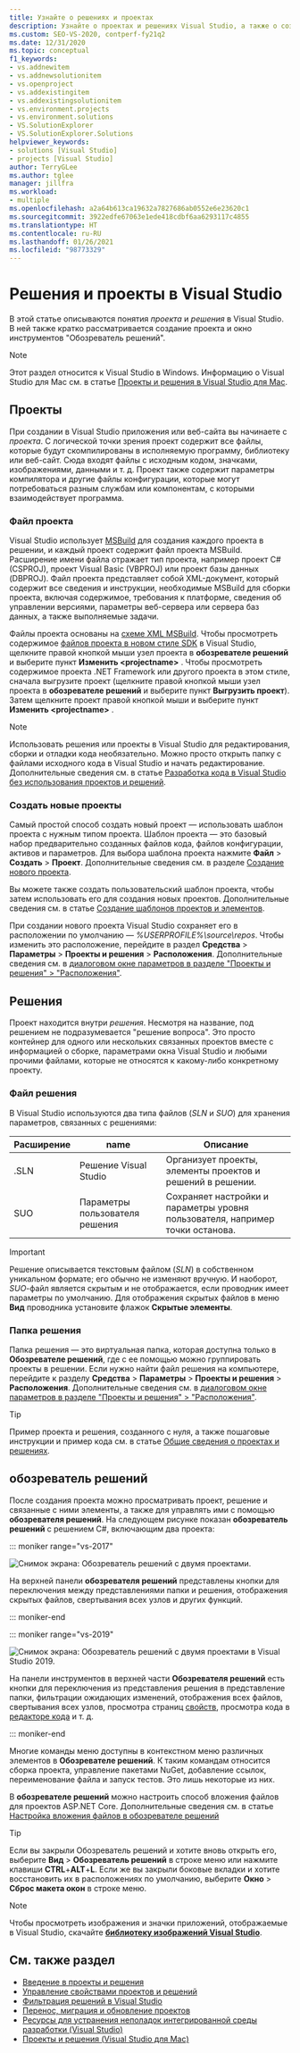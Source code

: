 ```yaml
---
title: Узнайте о решениях и проектах
description: Узнайте о проектах и решениях Visual Studio, а также о создании проектов на основе шаблона и о том, как просматривать проекты и управлять ими в Обозревателе решений.
ms.custom: SEO-VS-2020, contperf-fy21q2
ms.date: 12/31/2020
ms.topic: conceptual
f1_keywords:
- vs.addnewitem
- vs.addnewsolutionitem
- vs.openproject
- vs.addexistingitem
- vs.addexistingsolutionitem
- vs.environment.projects
- vs.environment.solutions
- VS.SolutionExplorer
- VS.SolutionExplorer.Solutions
helpviewer_keywords:
- solutions [Visual Studio]
- projects [Visual Studio]
author: TerryGLee
ms.author: tglee
manager: jillfra
ms.workload:
- multiple
ms.openlocfilehash: a2a64b613ca19632a7827686ab0552e6e23620c1
ms.sourcegitcommit: 3922edfe67063e1ede418cdbf6aa6293117c4855
ms.translationtype: HT
ms.contentlocale: ru-RU
ms.lasthandoff: 01/26/2021
ms.locfileid: "98773329"
---
```

# <a name="solutions-and-projects-in-visual-studio"></a>Решения и проекты в Visual Studio

В этой статье описываются понятия *проекта* и *решения* в Visual Studio. В ней также кратко рассматривается создание проекта и окно инструментов "Обозреватель решений".

> [!NOTE]
> Этот раздел относится к Visual Studio в Windows. Информацию о Visual Studio для Mac см. в статье [Проекты и решения в Visual Studio для Mac](/visualstudio/mac/projects-and-solutions).

## <a name="projects"></a>Проекты

При создании в Visual Studio приложения или веб-сайта вы начинаете с *проекта*. С логической точки зрения проект содержит все файлы, которые будут скомпилированы в исполняемую программу, библиотеку или веб-сайт. Сюда входят файлы с исходным кодом, значками, изображениями, данными и т. д. Проект также содержит параметры компилятора и другие файлы конфигурации, которые могут потребоваться разным службам или компонентам, с которыми взаимодействует программа.

### <a name="project-file"></a>Файл проекта

Visual Studio использует [MSBuild](../msbuild/msbuild.md) для создания каждого проекта в решении, и каждый проект содержит файл проекта MSBuild. Расширение имени файла отражает тип проекта, например проект C# (CSPROJ), проект Visual Basic (VBPROJ) или проект базы данных (DBPROJ). Файл проекта представляет собой XML-документ, который содержит все сведения и инструкции, необходимые MSBuild для сборки проекта, включая содержимое, требования к платформе, сведения об управлении версиями, параметры веб-сервера или сервера баз данных, а также выполняемые задачи.

Файлы проекта основаны на [схеме XML MSBuild](../msbuild/msbuild-project-file-schema-reference.md). Чтобы просмотреть содержимое [файлов проекта в новом стиле SDK](../msbuild/how-to-use-project-sdk.md) в Visual Studio, щелкните правой кнопкой мыши узел проекта в **обозревателе решений** и выберите пункт **Изменить \<projectname\>** . Чтобы просмотреть содержимое проекта .NET Framework или другого проекта в этом стиле, сначала выгрузите проект (щелкните правой кнопкой мыши узел проекта в **обозревателе решений** и выберите пункт **Выгрузить проект**). Затем щелкните проект правой кнопкой мыши и выберите пункт **Изменить \<projectname\>** .

> [!NOTE]
> Использовать решения или проекты в Visual Studio для редактирования, сборки и отладки кода необязательно. Можно просто открыть папку с файлами исходного кода в Visual Studio и начать редактирование. Дополнительные сведения см. в статье [Разработка кода в Visual Studio без использования проектов и решений](../ide/develop-code-in-visual-studio-without-projects-or-solutions.md).

### <a name="create-new-projects"></a>Создать новые проекты

Самый простой способ создать новый проект — использовать шаблон проекта с нужным типом проекта. Шаблон проекта — это базовый набор предварительно созданных файлов кода, файлов конфигурации, активов и параметров. Для выбора шаблона проекта нажмите **Файл** > **Создать** > **Проект**. Дополнительные сведения см. в разделе [Создание нового проекта](create-new-project.md).

Вы можете также создать пользовательский шаблон проекта, чтобы затем использовать его для создания новых проектов. Дополнительные сведения см. в статье [Создание шаблонов проектов и элементов](../ide/creating-project-and-item-templates.md).

При создании нового проекта Visual Studio сохраняет его в расположении по умолчанию — *%USERPROFILE%\source\repos*. Чтобы изменить это расположение, перейдите в раздел **Средства** > **Параметры** > **Проекты и решения** > **Расположения**. Дополнительные сведения см. в [диалоговом окне параметров в разделе "Проекты и решения" > "Расположения"](./reference/projects-solutions-locations-options.md).

## <a name="solutions"></a>Решения

Проект находится внутри *решения*. Несмотря на название, под решением не подразумевается "решение вопроса". Это просто контейнер для одного или нескольких связанных проектов вместе с информацией о сборке, параметрами окна Visual Studio и любыми прочими файлами, которые не относятся к какому-либо конкретному проекту.

### <a name="solution-file"></a>Файл решения

В Visual Studio используются два типа файлов (*SLN* и *SUO*) для хранения параметров, связанных с решениями:

|Расширение|name|Описание|
|---------------|----------|-----------------|
|.SLN|Решение Visual Studio|Организует проекты, элементы проектов и решений в решении.|
|SUO|Параметры пользователя решения|Сохраняет настройки и параметры уровня пользователя, например точки останова.|

> [!IMPORTANT]
> Решение описывается текстовым файлом (*SLN*) в собственном уникальном формате; его обычно не изменяют вручную. И наоборот, *SUO*-файл является скрытым и не отображается, если проводник имеет параметры по умолчанию. Для отображения скрытых файлов в меню **Вид** проводника установите флажок **Скрытые элементы**.

### <a name="solution-folder"></a>Папка решения

Папка решения — это виртуальная папка, которая доступна только в **Обозревателе решений**, где с ее помощью можно группировать проекты в решении. Если нужно найти файл решения на компьютере, перейдите к разделу **Средства** > **Параметры** > **Проекты и решения** > **Расположения**. Дополнительные сведения см. в [диалоговом окне параметров в разделе "Проекты и решения" > "Расположения"](./reference/projects-solutions-locations-options.md).

> [!TIP]
> Пример проекта и решения, созданного с нуля, а также пошаговые инструкции и пример кода см. в статье [Общие сведения о проектах и решениях](../get-started/tutorial-projects-solutions.md).

## <a name="solution-explorer"></a>обозреватель решений

После создания проекта можно просматривать проект, решение и связанные с ними элементы, а также для управлять ими с помощью **обозревателя решений**. На следующем рисунке показан **обозреватель решений** с решением C#, включающим два проекта:

::: moniker range="vs-2017"

![Снимок экрана: Обозреватель решений с двумя проектами.](../ide/media/vs2015_solution_explorer.png)

На верхней панели **обозревателя решений** представлены кнопки для переключения между представлениями папки и решения, отображения скрытых файлов, свертывания всех узлов и других функций.

::: moniker-end

::: moniker range="vs-2019"

![Снимок экрана: Обозреватель решений с двумя проектами в Visual Studio 2019.](../ide/media/solution-explorer.png)

На панели инструментов в верхней части **Обозревателя решений** есть кнопки для переключения из представления решения в представление папки, фильтрации ожидающих изменений, отображения всех файлов, свертывания всех узлов, просмотра страниц [свойств](managing-project-and-solution-properties.md), просмотра кода в [редакторе кода](writing-code-in-the-code-and-text-editor.md) и т. д.

::: moniker-end

Многие команды меню доступны в контекстном меню различных элементов в **Обозревателе решений**. К таким командам относится сборка проекта, управление пакетами NuGet, добавление ссылок, переименование файла и запуск тестов. Это лишь некоторые из них.

В **обозревателе решений** можно настроить способ вложения файлов для проектов ASP.NET Core. Дополнительные сведения см. в статье [Настройка вложения файлов в обозревателе решений](file-nesting-solution-explorer.md)

> [!TIP]
> Если вы закрыли Обозреватель решений и хотите вновь открыть его, выберите **Вид** > **Обозреватель решений** в строке меню или нажмите клавиши **CTRL**+**ALT**+**L**. Если же вы закрыли боковые вкладки и хотите восстановить их в расположениях по умолчанию, выберите **Окно** > **Сброс макета окон** в строке меню.

> [!NOTE]
> Чтобы просмотреть изображения и значки приложений, отображаемые в Visual Studio, скачайте [**библиотеку изображений Visual Studio**](https://www.microsoft.com/download/details.aspx?id=35825).

## <a name="see-also"></a>См. также раздел

- [Введение в проекты и решения](../get-started/tutorial-projects-solutions.md)
- [Управление свойствами проектов и решений](managing-project-and-solution-properties.md)
- [Фильтрация решений в Visual Studio](filtered-solutions.md)
- [Перенос, миграция и обновление проектов](../porting/port-migrate-and-upgrade-visual-studio-projects.md)
- [Ресурсы для устранения неполадок интегрированной среды разработки (Visual Studio)](./reference/resources-for-troubleshooting-integrated-development-environment-errors.md)
- [Проекты и решения (Visual Studio для Mac)](/visualstudio/mac/projects-and-solutions)